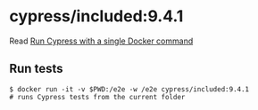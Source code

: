 <!--
WARNING: this file was autogenerated by generate-included-image.js using

    npm run add:included -- 9.4.1 cypress/browsers:node16.5.0-chrome94-ff93
-->

# cypress/included:9.4.1

Read [Run Cypress with a single Docker command][blog post url]

## Run tests

```shell
$ docker run -it -v $PWD:/e2e -w /e2e cypress/included:9.4.1
# runs Cypress tests from the current folder
```

[blog post url]: https://www.cypress.io/blog/2019/05/02/run-cypress-with-a-single-docker-command/
